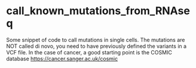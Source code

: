 # call_known_mutations_from_RNAseq
Some snippet of code to call mutations in single cells. The mutations are NOT called di novo, you need to have previously defined the variants in a VCF file. In the case of cancer, a good starting point is the COSMIC database https://cancer.sanger.ac.uk/cosmic
